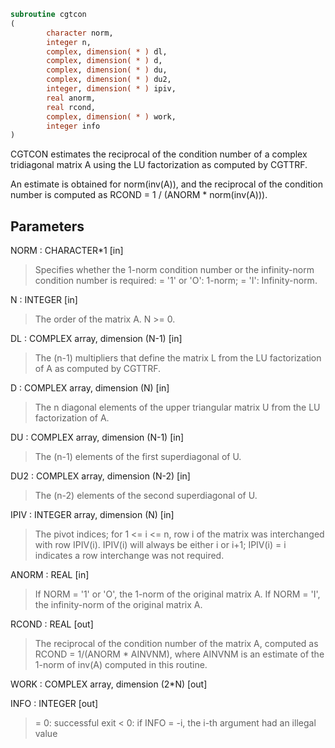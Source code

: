 ```fortran
subroutine cgtcon
(
        character norm,
        integer n,
        complex, dimension( * ) dl,
        complex, dimension( * ) d,
        complex, dimension( * ) du,
        complex, dimension( * ) du2,
        integer, dimension( * ) ipiv,
        real anorm,
        real rcond,
        complex, dimension( * ) work,
        integer info
)
```

CGTCON estimates the reciprocal of the condition number of a complex
tridiagonal matrix A using the LU factorization as computed by
CGTTRF.

An estimate is obtained for norm(inv(A)), and the reciprocal of the
condition number is computed as RCOND = 1 / (ANORM * norm(inv(A))).

## Parameters
NORM : CHARACTER*1 [in]
> Specifies whether the 1-norm condition number or the
> infinity-norm condition number is required:
> = '1' or 'O':  1-norm;
> = 'I':         Infinity-norm.

N : INTEGER [in]
> The order of the matrix A.  N >= 0.

DL : COMPLEX array, dimension (N-1) [in]
> The (n-1) multipliers that define the matrix L from the
> LU factorization of A as computed by CGTTRF.

D : COMPLEX array, dimension (N) [in]
> The n diagonal elements of the upper triangular matrix U from
> the LU factorization of A.

DU : COMPLEX array, dimension (N-1) [in]
> The (n-1) elements of the first superdiagonal of U.

DU2 : COMPLEX array, dimension (N-2) [in]
> The (n-2) elements of the second superdiagonal of U.

IPIV : INTEGER array, dimension (N) [in]
> The pivot indices; for 1 <= i <= n, row i of the matrix was
> interchanged with row IPIV(i).  IPIV(i) will always be either
> i or i+1; IPIV(i) = i indicates a row interchange was not
> required.

ANORM : REAL [in]
> If NORM = '1' or 'O', the 1-norm of the original matrix A.
> If NORM = 'I', the infinity-norm of the original matrix A.

RCOND : REAL [out]
> The reciprocal of the condition number of the matrix A,
> computed as RCOND = 1/(ANORM * AINVNM), where AINVNM is an
> estimate of the 1-norm of inv(A) computed in this routine.

WORK : COMPLEX array, dimension (2*N) [out]

INFO : INTEGER [out]
> = 0:  successful exit
> < 0:  if INFO = -i, the i-th argument had an illegal value
